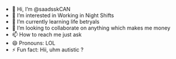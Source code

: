 - 👋 Hi, I’m @saadsskCAN
- 👀 I’m interested in Working in Night Shifts
- 🌱 I’m currently learning life betryals
- 💞️ I’m looking to collaborate on anything which makes me money
- 📫 How to reach me just ask
- 😄 Pronouns: LOL
- ⚡ Fun fact: Hii, uhm autistic ?

<!---
saadsskCAN/saadsskCAN is a ✨ special ✨ repository because its `README.md` (this file) appears on your GitHub profile.
You can click the Preview link to take a look at your changes.
--->
